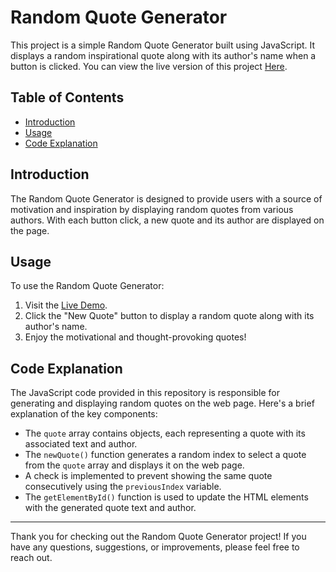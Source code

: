# Random Quote Generator

This project is a simple Random Quote Generator built using JavaScript. It displays a random inspirational quote along with its author's name when a button is clicked. You can view the live version of this project [Here](https://fawzeyabdelkader.github.io/Quote-Of-The-Day/).

## Table of Contents

- [Introduction](#introduction)
- [Usage](#usage)
- [Code Explanation](#code-explanation)

## Introduction

The Random Quote Generator is designed to provide users with a source of motivation and inspiration by displaying random quotes from various authors. With each button click, a new quote and its author are displayed on the page.

## Usage

To use the Random Quote Generator:

1. Visit the [Live Demo](https://fawzeyabdelkader.github.io/Quote-Of-The-Day/).
2. Click the "New Quote" button to display a random quote along with its author's name.
3. Enjoy the motivational and thought-provoking quotes!

## Code Explanation

The JavaScript code provided in this repository is responsible for generating and displaying random quotes on the web page. Here's a brief explanation of the key components:

- The `quote` array contains objects, each representing a quote with its associated text and author.
- The `newQuote()` function generates a random index to select a quote from the `quote` array and displays it on the web page.
- A check is implemented to prevent showing the same quote consecutively using the `previousIndex` variable.
- The `getElementById()` function is used to update the HTML elements with the generated quote text and author.

---

Thank you for checking out the Random Quote Generator project! If you have any questions, suggestions, or improvements, please feel free to reach out.
